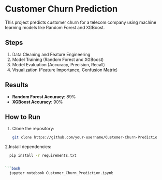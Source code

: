 # Customer Churn Prediction

This project predicts customer churn for a telecom company using machine learning models like Random Forest and XGBoost.

## Steps
1. Data Cleaning and Feature Engineering
2. Model Training (Random Forest and XGBoost)
3. Model Evaluation (Accuracy, Precision, Recall)
4. Visualization (Feature Importance, Confusion Matrix)

## Results
- **Random Forest Accuracy**: 89%
- **XGBoost Accuracy**: 90%

## How to Run
1. Clone the repository:
   ```bash
   git clone https://github.com/your-username/Customer-Churn-Prediction.git


2.Install dependencies:
  ```bash
    pip install -r requirements.txt


  ```bash
    jupyter notebook Customer_Churn_Prediction.ipynb
